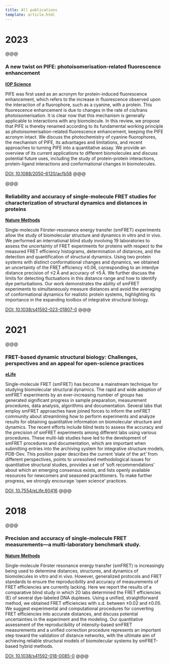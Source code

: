 ```yaml
---
title: All publications
template: article.html
---
```


# 2023
@@@
### A new twist on PIFE: photoisomerisation-related fluorescence enhancement
**[IOP Science](https://iopscience.iop.org/)**

PIFE was first used as an acronym for protein-induced fluorescence enhancement, which refers to the increase in fluorescence observed upon the interaction of a fluorophore, such as a cyanine, with a protein. This fluorescence enhancement is due to changes in the rate of cis/trans photoisomerisation. It is clear now that this mechanism is generally applicable to interactions with any biomolecule. In this review, we propose that PIFE is thereby renamed according to its fundamental working principle as photoisomerisation-related fluorescence enhancement, keeping the PIFE acronym intact. We discuss the photochemistry of cyanine fluorophores, the mechanism of PIFE, its advantages and limitations, and recent approaches to turning PIFE into a quantitative assay. We provide an overview of its current applications to different biomolecules and discuss potential future uses, including the study of protein-protein interactions, protein-ligand interactions and conformational changes in biomolecules.

[DOI: 10.1088/2050-6120/acfb58](https://doi.org/10.1088/2050-6120/acfb58)
@@@

@@@
### Reliability and accuracy of single-molecule FRET studies for characterization of structural dynamics and distances in proteins
**[Nature Methods](https://www.nature.com/articles)**

Single-molecule Förster-resonance energy transfer (smFRET) experiments allow the study of biomolecular structure and dynamics in vitro and in vivo. We performed an international blind study involving 19 laboratories to assess the uncertainty of FRET experiments for proteins with respect to the measured FRET efficiency histograms, determination of distances, and the detection and quantification of structural dynamics. Using two protein systems with distinct conformational changes and dynamics, we obtained an uncertainty of the FRET efficiency ≤0.06, corresponding to an interdye distance precision of ≤2 Å and accuracy of ≤5 Å. We further discuss the limits for detecting fluctuations in this distance range and how to identify dye perturbations. Our work demonstrates the ability of smFRET experiments to simultaneously measure distances and avoid the averaging of conformational dynamics for realistic protein systems, highlighting its importance in the expanding toolbox of integrative structural biology.

[DOI: 10.1038/s41592-023-01807-0](https://doi.org/10.1038/s41592-023-01807-0)
@@@

# 2021

@@@
### FRET-based dynamic structural biology: Challenges, perspectives and an appeal for open-science practices
**[eLife](https://elifesciences.org/)**

Single-molecule FRET (smFRET) has become a mainstream technique for studying biomolecular structural dynamics. The rapid and wide adoption of smFRET experiments by an ever-increasing number of groups has generated significant progress in sample preparation, measurement procedures, data analysis, algorithms and documentation. Several labs that employ smFRET approaches have joined forces to inform the smFRET community about streamlining how to perform experiments and analyze results for obtaining quantitative information on biomolecular structure and dynamics. The recent efforts include blind tests to assess the accuracy and the precision of smFRET experiments among different labs using various procedures. These multi-lab studies have led to the development of smFRET procedures and documentation, which are important when submitting entries into the archiving system for integrative structure models, PDB-Dev. This position paper describes the current ‘state of the art’ from different perspectives, points to unresolved methodological issues for quantitative structural studies, provides a set of ‘soft recommendations’ about which an emerging consensus exists, and lists openly available resources for newcomers and seasoned practitioners. To make further progress, we strongly encourage ‘open science’ practices.

[DOI: 10.7554/eLife.60416](https://doi.org/10.7554/eLife.60416)
@@@

# 2018

@@@
### Precision and accuracy of single-molecule FRET measurements—a multi-laboratory benchmark study.
**[Nature Methods](https://www.nature.com/articles)**

Single-molecule Förster resonance energy transfer (smFRET) is increasingly being used to determine distances, structures, and dynamics of biomolecules in vitro and in vivo. However, generalized protocols and FRET standards to ensure the reproducibility and accuracy of measurements of FRET efficiencies are currently lacking. Here we report the results of a comparative blind study in which 20 labs determined the FRET efficiencies (E) of several dye-labeled DNA duplexes. Using a unified, straightforward method, we obtained FRET efficiencies with s.d. between ±0.02 and ±0.05. We suggest experimental and computational procedures for converting FRET efficiencies into accurate distances, and discuss potential uncertainties in the experiment and the modeling. Our quantitative assessment of the reproducibility of intensity-based smFRET measurements and a unified correction procedure represents an important step toward the validation of distance networks, with the ultimate aim of achieving reliable structural models of biomolecular systems by smFRET-based hybrid methods.

[DOI: 10.1038/s41592-018-0085-0](https://doi.org/10.1038/s41592-018-0085-0)
@@@
